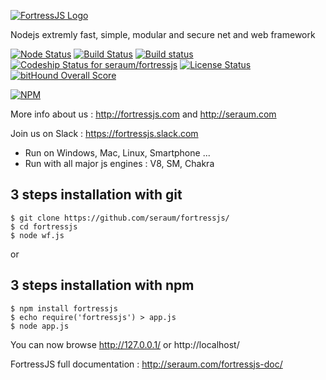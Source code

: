 [![FortressJS Logo](http://fortressjs.com/images/uploads/logo.png)](http://fortressjs.com/)

Nodejs extremly fast, simple, modular and secure net and web framework

[![Node Status](https://img.shields.io/badge/NodeJS-0.10%20&%20%3E-green.svg)](https://travis-ci.org/seraum/fortressjs)
[![Build Status](https://img.shields.io/travis/seraum/fortressjs/master.svg?label=Linux)](https://travis-ci.org/seraum/fortressjs)
[![Build status](https://img.shields.io/appveyor/ci/adrien-thierry/fortressjs/master.svg?label=Windows)](https://ci.appveyor.com/project/adrien-thierry/fortressjs) 
[![Codeship Status for seraum/fortressjs](https://codeship.com/projects/d68c9340-e907-0133-4de9-226489e381a7/status?branch=master)](https://codeship.com/projects/147395)
[![License Status](https://img.shields.io/badge/License-MIT-blue.svg)](https://github.com/seraum/fortressjs)
[![bitHound Overall Score](https://www.bithound.io/github/seraum/fortressjs/badges/score.svg)](https://www.bithound.io/github/seraum/fortressjs)

[![NPM](https://nodei.co/npm/fortressjs.png?downloads=true&downloadRank=true&stars=true)](https://nodei.co/npm/fortressjs/)

More info about us : http://fortressjs.com and http://seraum.com

Join us on Slack : https://fortressjs.slack.com


* Run on Windows, Mac, Linux, Smartphone ...
* Run with all major js engines : V8, SM, Chakra

3 steps installation with git
-----------------------------

```
$ git clone https://github.com/seraum/fortressjs/
$ cd fortressjs
$ node wf.js
```

or

3 steps installation with npm
-----------------------------

```
$ npm install fortressjs
$ echo require('fortressjs') > app.js
$ node app.js
```

You can now browse http://127.0.0.1/ or http://localhost/

FortressJS full documentation : http://seraum.com/fortressjs-doc/

[travis-image]: https://img.shields.io/travis/seraum/fortressjs/master.svg?label=Linux
[travis-url]: https://travis-ci.org/seraum/fortressjs
[appveyor-image]: https://img.shields.io/appveyor/ci/adrien-thierry/fortressjs/master.svg?label=Windows
[appveyor-url]: https://ci.appveyor.com/project/adrien-thierry/fortressjs